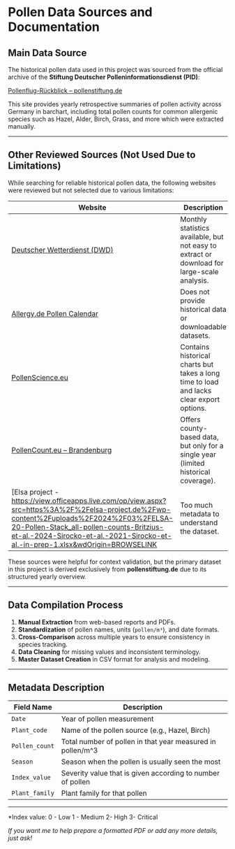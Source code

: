 # Pollen Data Sources and Documentation

## Main Data Source

The historical pollen data used in this project was sourced from the official archive of the **Stiftung Deutscher Polleninformationsdienst (PID)**:

[Pollenflug-Rückblick – pollenstiftung.de](https://www.pollenstiftung.de/pollen-im-fokus/pollenflug-rueckblick.html)

This site provides yearly retrospective summaries of pollen activity across Germany in barchart, including total pollen counts for common allergenic species such as Hazel, Alder, Birch, Grass, and more which were extracted manually.

---

## Other Reviewed Sources (Not Used Due to Limitations)

While searching for reliable historical pollen data, the following websites were reviewed but not selected due to various limitations:

| Website | Description |
|---------|-------------|
| [Deutscher Wetterdienst (DWD)](https://www.dwd.de/DE/leistungen/pollen/pollenstatistik.html) | Monthly statistics available, but not easy to extract or download for large-scale analysis. |
| [Allergy.de Pollen Calendar](https://www.allergy.de/pollenflugkalender) | Does not provide historical data or downloadable datasets. |
| [PollenScience.eu](https://pollenscience.eu/historie) | Contains historical charts but takes a long time to load and lacks clear export options. |
| [PollenCount.eu – Brandenburg](https://pollencount.eu/brandenburg-de#chart) | Offers county-based data, but only for a single year (limited historical coverage). |
| [Elsa project - https://view.officeapps.live.com/op/view.aspx?src=https%3A%2F%2Felsa-project.de%2Fwp-content%2Fuploads%2F2024%2F03%2FELSA-20-Pollen-Stack_all-pollen-counts-Britzius-et-al.-2024-Sirocko-et-al.-2021-Sirocko-et-al.-in-prep-1.xlsx&wdOrigin=BROWSELINK | Too much metadata to understand the dataset.|

These sources were helpful for context validation, but the primary dataset in this project is derived exclusively from **pollenstiftung.de** due to its structured yearly overview.

---

## Data Compilation Process

1. **Manual Extraction** from web-based reports and PDFs.
2. **Standardization** of pollen names, units (`pollen/m³`), and date formats.
3. **Cross-Comparison** across multiple years to ensure consistency in species tracking.
4. **Data Cleaning** for missing values and inconsistent terminology.
5. **Master Dataset Creation** in CSV format for analysis and modeling.

---

## Metadata Description

| Field Name      | Description                                                    |
|-----------------|----------------------------------------------------------------|
| `Date`          | Year of pollen measurement                                     |
| `Plant_code`   | Name of the pollen source (e.g., Hazel, Birch)                  |
| `Pollen_count` | Total number of pollen in that year measured in pollen/m^3      |
| `Season`   |Season when the pollen is usually seen the most                      |
| `Index_value`        | Severity value that is given according to number of pollen|
| `Plant_family`        | Plant family for that pollen                             |

---
*Index value:
0 - Low
1 - Medium
2- High
3- Critical

*If you want me to help prepare a formatted PDF or add any more details, just ask!*
